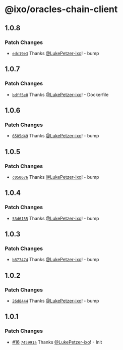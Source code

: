 # @ixo/oracles-chain-client

## 1.0.8

### Patch Changes

- [`edc19e3`](https://github.com/ixoworld/ixo-oracles-boilerplate/commit/edc19e39da21347af70f71432b297a6bfb135435) Thanks [@LukePetzer-ixo](https://github.com/LukePetzer-ixo)! - bump

## 1.0.7

### Patch Changes

- [`bdff5e0`](https://github.com/ixoworld/ixo-oracles-boilerplate/commit/bdff5e0fdee1b52bbdd84f6c68d6cd6679b9c05d) Thanks [@LukePetzer-ixo](https://github.com/LukePetzer-ixo)! - Dockerfile

## 1.0.6

### Patch Changes

- [`6505d49`](https://github.com/ixoworld/ixo-oracles-boilerplate/commit/6505d4907e0a0f27656a72e5f334cfeba08a22b9) Thanks [@LukePetzer-ixo](https://github.com/LukePetzer-ixo)! - bump

## 1.0.5

### Patch Changes

- [`c050676`](https://github.com/ixoworld/ixo-oracles-boilerplate/commit/c050676976a8f2bf90d9ecc55be115614639c253) Thanks [@LukePetzer-ixo](https://github.com/LukePetzer-ixo)! - bump

## 1.0.4

### Patch Changes

- [`53d6155`](https://github.com/ixoworld/ixo-oracles-boilerplate/commit/53d61558d5054d74288b38d4af47a60d15a066a6) Thanks [@LukePetzer-ixo](https://github.com/LukePetzer-ixo)! - bump

## 1.0.3

### Patch Changes

- [`b877474`](https://github.com/ixoworld/ixo-oracles-boilerplate/commit/b877474ee6d45e211212df15fbea337b338b8850) Thanks [@LukePetzer-ixo](https://github.com/LukePetzer-ixo)! - bump

## 1.0.2

### Patch Changes

- [`26d8444`](https://github.com/ixoworld/ixo-oracles-boilerplate/commit/26d84448ac92b038df0330758f978d6be352b115) Thanks [@LukePetzer-ixo](https://github.com/LukePetzer-ixo)! - bump

## 1.0.1

### Patch Changes

- [#16](https://github.com/ixoworld/ixo-oracles-boilerplate/pull/16) [`745991a`](https://github.com/ixoworld/ixo-oracles-boilerplate/commit/745991a3fc7fb9ac640dc6fd2aad5a17781df9b7) Thanks [@LukePetzer-ixo](https://github.com/LukePetzer-ixo)! - Init
